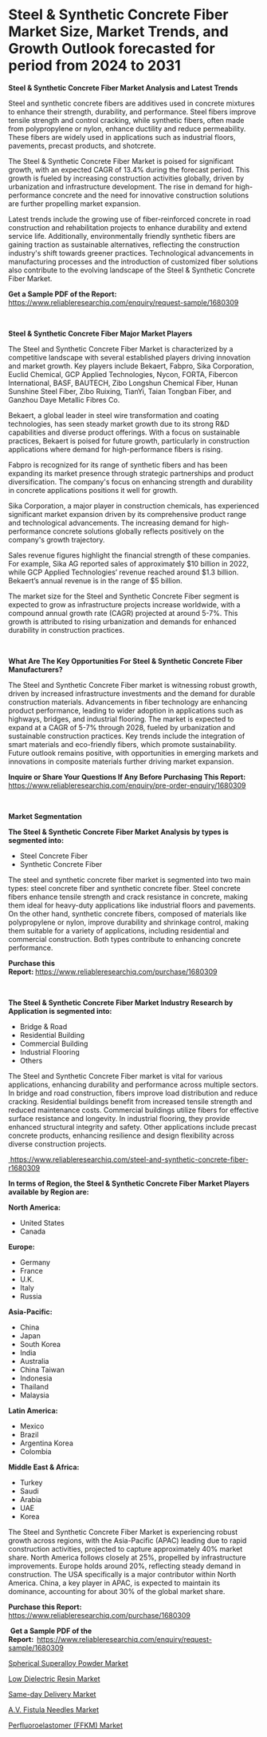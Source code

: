 <p><h1>Steel & Synthetic Concrete Fiber Market Size, Market Trends, and Growth Outlook forecasted for period from 2024 to 2031</h1></p><p><strong>Steel & Synthetic Concrete Fiber Market Analysis and Latest Trends</strong></p>
<p><p>Steel and synthetic concrete fibers are additives used in concrete mixtures to enhance their strength, durability, and performance. Steel fibers improve tensile strength and control cracking, while synthetic fibers, often made from polypropylene or nylon, enhance ductility and reduce permeability. These fibers are widely used in applications such as industrial floors, pavements, precast products, and shotcrete.</p><p>The Steel & Synthetic Concrete Fiber Market is poised for significant growth, with an expected CAGR of 13.4% during the forecast period. This growth is fueled by increasing construction activities globally, driven by urbanization and infrastructure development. The rise in demand for high-performance concrete and the need for innovative construction solutions are further propelling market expansion. </p><p>Latest trends include the growing use of fiber-reinforced concrete in road construction and rehabilitation projects to enhance durability and extend service life. Additionally, environmentally friendly synthetic fibers are gaining traction as sustainable alternatives, reflecting the construction industry's shift towards greener practices. Technological advancements in manufacturing processes and the introduction of customized fiber solutions also contribute to the evolving landscape of the Steel & Synthetic Concrete Fiber Market.</p></p>
<p><strong>Get a Sample PDF of the Report:&nbsp;</strong> <a href="https://www.reliableresearchiq.com/enquiry/request-sample/1680309?utm_campaign=1735&utm_medium=2&utm_source=Github&utm_content=ia&utm_term=14102024&utm_id=steel-synthetic-concrete-fiber">https://www.reliableresearchiq.com/enquiry/request-sample/1680309</a></p>
<p>&nbsp;</p>
<p><strong>Steel & Synthetic Concrete Fiber Major Market Players</strong></p>
<p><p>The Steel and Synthetic Concrete Fiber Market is characterized by a competitive landscape with several established players driving innovation and market growth. Key players include Bekaert, Fabpro, Sika Corporation, Euclid Chemical, GCP Applied Technologies, Nycon, FORTA, Fibercon International, BASF, BAUTECH, Zibo Longshun Chemical Fiber, Hunan Sunshine Steel Fiber, Zibo Ruixing, TianYi, Taian Tongban Fiber, and Ganzhou Daye Metallic Fibres Co.</p><p>Bekaert, a global leader in steel wire transformation and coating technologies, has seen steady market growth due to its strong R&D capabilities and diverse product offerings. With a focus on sustainable practices, Bekaert is poised for future growth, particularly in construction applications where demand for high-performance fibers is rising.</p><p>Fabpro is recognized for its range of synthetic fibers and has been expanding its market presence through strategic partnerships and product diversification. The company's focus on enhancing strength and durability in concrete applications positions it well for growth.</p><p>Sika Corporation, a major player in construction chemicals, has experienced significant market expansion driven by its comprehensive product range and technological advancements. The increasing demand for high-performance concrete solutions globally reflects positively on the company's growth trajectory.</p><p>Sales revenue figures highlight the financial strength of these companies. For example, Sika AG reported sales of approximately $10 billion in 2022, while GCP Applied Technologies’ revenue reached around $1.3 billion. Bekaert’s annual revenue is in the range of $5 billion.</p><p>The market size for the Steel and Synthetic Concrete Fiber segment is expected to grow as infrastructure projects increase worldwide, with a compound annual growth rate (CAGR) projected at around 5-7%. This growth is attributed to rising urbanization and demands for enhanced durability in construction practices.</p></p>
<p>&nbsp;</p>
<p><strong>What Are The Key Opportunities For Steel & Synthetic Concrete Fiber Manufacturers?</strong></p>
<p><p>The Steel and Synthetic Concrete Fiber market is witnessing robust growth, driven by increased infrastructure investments and the demand for durable construction materials. Advancements in fiber technology are enhancing product performance, leading to wider adoption in applications such as highways, bridges, and industrial flooring. The market is expected to expand at a CAGR of 5-7% through 2028, fueled by urbanization and sustainable construction practices. Key trends include the integration of smart materials and eco-friendly fibers, which promote sustainability. Future outlook remains positive, with opportunities in emerging markets and innovations in composite materials further driving market expansion.</p></p>
<p><strong>Inquire or Share Your Questions If Any Before Purchasing This Report:</strong> <a href="https://www.reliableresearchiq.com/enquiry/pre-order-enquiry/1680309?utm_campaign=1735&utm_medium=2&utm_source=Github&utm_content=ia&utm_term=14102024&utm_id=steel-synthetic-concrete-fiber">https://www.reliableresearchiq.com/enquiry/pre-order-enquiry/1680309</a></p>
<p>&nbsp;</p>
<p><strong>Market Segmentation</strong></p>
<p><strong>The Steel & Synthetic Concrete Fiber Market Analysis by types is segmented into:</strong></p>
<p><ul><li>Steel Concrete Fiber</li><li>Synthetic Concrete Fiber</li></ul></p>
<p><p>The steel and synthetic concrete fiber market is segmented into two main types: steel concrete fiber and synthetic concrete fiber. Steel concrete fibers enhance tensile strength and crack resistance in concrete, making them ideal for heavy-duty applications like industrial floors and pavements. On the other hand, synthetic concrete fibers, composed of materials like polypropylene or nylon, improve durability and shrinkage control, making them suitable for a variety of applications, including residential and commercial construction. Both types contribute to enhancing concrete performance.</p></p>
<p><strong>Purchase this Report:&nbsp;</strong><a href="https://www.reliableresearchiq.com/purchase/1680309?utm_campaign=1735&utm_medium=2&utm_source=Github&utm_content=ia&utm_term=14102024&utm_id=steel-synthetic-concrete-fiber">https://www.reliableresearchiq.com/purchase/1680309</a></p>
<p>&nbsp;</p>
<p><strong>The Steel & Synthetic Concrete Fiber Market Industry Research by Application is segmented into:</strong></p>
<p><ul><li>Bridge & Road</li><li>Residential Building</li><li>Commercial Building</li><li>Industrial Flooring</li><li>Others</li></ul></p>
<p><p>The Steel and Synthetic Concrete Fiber market is vital for various applications, enhancing durability and performance across multiple sectors. In bridge and road construction, fibers improve load distribution and reduce cracking. Residential buildings benefit from increased tensile strength and reduced maintenance costs. Commercial buildings utilize fibers for effective surface resistance and longevity. In industrial flooring, they provide enhanced structural integrity and safety. Other applications include precast concrete products, enhancing resilience and design flexibility across diverse construction projects.</p></p>
<p><a href="https://www.reliableresearchiq.com/steel-and-synthetic-concrete-fiber-r1680309?utm_campaign=1735&utm_medium=2&utm_source=Github&utm_content=ia&utm_term=14102024&utm_id=steel-synthetic-concrete-fiber">&nbsp;https://www.reliableresearchiq.com/steel-and-synthetic-concrete-fiber-r1680309</a></p>
<p><strong>In terms of Region, the Steel & Synthetic Concrete Fiber Market Players available by Region are:</strong></p>
<p>
    <p> <strong> North America: </strong>
        <ul>
            <li>United States</li>
            <li>Canada</li>
        </ul>
        </p> 
    <p> <strong> Europe: </strong>
        <ul>
            <li>Germany</li>
            <li>France</li>
            <li>U.K.</li>
            <li>Italy</li>
            <li>Russia</li>
        </ul>
        </p> 
    <p> <strong> Asia-Pacific: </strong>
        <ul>
            <li>China</li>
            <li>Japan</li>
            <li>South Korea</li>
            <li>India</li>
            <li>Australia</li>
            <li>China Taiwan</li>
            <li>Indonesia</li>
            <li>Thailand</li>
            <li>Malaysia</li>
        </ul>
        </p> 
    <p> <strong> Latin America: </strong>
        <ul>
            <li>Mexico</li>
            <li>Brazil</li>
            <li>Argentina Korea</li>
            <li>Colombia</li>
        </ul>
        </p> 
    <p> <strong> Middle East & Africa: </strong>
        <ul>
            <li>Turkey</li>
            <li>Saudi</li>
            <li>Arabia</li>
            <li>UAE</li>
            <li>Korea</li>
        </ul>
    </p>
    </p>
<p><p>The Steel and Synthetic Concrete Fiber Market is experiencing robust growth across regions, with the Asia-Pacific (APAC) leading due to rapid construction activities, projected to capture approximately 40% market share. North America follows closely at 25%, propelled by infrastructure improvements. Europe holds around 20%, reflecting steady demand in construction. The USA specifically is a major contributor within North America. China, a key player in APAC, is expected to maintain its dominance, accounting for about 30% of the global market share.</p></p>
<p><strong>Purchase this Report: </strong><a href="https://www.reliableresearchiq.com/purchase/1680309?utm_campaign=1735&utm_medium=2&utm_source=Github&utm_content=ia&utm_term=14102024&utm_id=steel-synthetic-concrete-fiber">https://www.reliableresearchiq.com/purchase/1680309</a></p>
<p>&nbsp;<strong>Get a Sample PDF of the Report:&nbsp;&nbsp;</strong><a href="https://www.reliableresearchiq.com/enquiry/request-sample/1680309?utm_campaign=1735&utm_medium=2&utm_source=Github&utm_content=ia&utm_term=14102024&utm_id=steel-synthetic-concrete-fiber">https://www.reliableresearchiq.com/enquiry/request-sample/1680309</a></p>
<p><strong></strong></p>
<p><p><a href="https://github.com/KamrulHadi87/Market-Research-Report-List-1/blob/main/spherical-superalloy-powder-market.md?utm_campaign=1735&utm_medium=2&utm_source=Github&utm_content=ia&utm_term=14102024&utm_id=steel-synthetic-concrete-fiber">Spherical Superalloy Powder Market</a></p><p><a href="https://www.linkedin.com/pulse/low-dielectric-resin-market-segmentation-in-depth-analysis-pcb-n6t2f?trk=public_post_embed_feed-article-content&utm_campaign=1735&utm_medium=2&utm_source=Github&utm_content=ia&utm_term=14102024&utm_id=steel-synthetic-concrete-fiber">Low Dielectric Resin Market</a></p><p><a href="https://www.linkedin.com/pulse/exploring-same-day-delivery-market-dynamics-revenue-analysis-26dgf?trk=public_post_embed_feed-article-content&utm_campaign=1735&utm_medium=2&utm_source=Github&utm_content=ia&utm_term=14102024&utm_id=steel-synthetic-concrete-fiber">Same-day Delivery Market</a></p><p><a href="https://www.linkedin.com/pulse/global-av-fistula-needles-market-size-trends-analysis-regional-dssjf?trk=public_post_embed_feed-article-content&utm_campaign=1735&utm_medium=2&utm_source=Github&utm_content=ia&utm_term=14102024&utm_id=steel-synthetic-concrete-fiber">A.V. Fistula Needles Market</a></p><p><a href="https://www.linkedin.com/pulse/decoding-perfluoroelastomer-ffkm-industry-dynamics-strategic-imperatives-vumxc?utm_campaign=1735&utm_medium=2&utm_source=Github&utm_content=ia&utm_term=14102024&utm_id=steel-synthetic-concrete-fiber">Perfluoroelastomer (FFKM) Market</a></p></p>